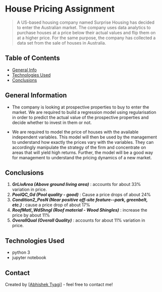 # House Pricing Assignment

> A US-based housing company named Surprise Housing has decided to enter the Australian market. The company uses data analytics to purchase houses at a price below their actual values and flip them on at a higher price. For the same purpose, the company has collected a data set from the sale of houses in Australia.

## Table of Contents

* [General Info](#general-information)
* [Technologies Used](#technologies-used)
* [Conclusions](#conclusions)

## General Information

* The company is looking at prospective properties to buy to enter the market. We are required to build a regression model using regularisation in order to predict the actual value of the prospective properties and decide whether to invest in them or not.

* We are required to model the price of houses with the available independent variables. This model will then be used by the management to understand how exactly the prices vary with the variables. They can accordingly manipulate the strategy of the firm and concentrate on areas that will yield high returns. Further, the model will be a good way for management to understand the pricing dynamics of a new market.

## Conclusions

1. ***GrLivArea (Above ground living area)*** : accounts for about 33% variation in price.
2. ***PoolQC_Gd (Pool quality - good)***  : Cause a price drops of about 24%
3. ***Condition2_PosN (Near positive off-site feature--park, greenbelt, etc.)*** : cause a price drop of about 17%
4. ***RoofMatl_WdShngl (Roof material - Wood Shingles)*** : increase the price by about 11%
5. ***OverallQual (Overall Quality)*** : accounts for about 11% variation in price.

## Technologies Used

* python 3
* jupyter notebook

## Contact

Created by [[Abhishek Tyagi](https://github.com/Tyagi0502)] - feel free to contact me!
